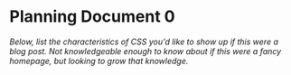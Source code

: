 # Planning Document 0

*Below, list the characteristics of CSS you'd like to show up if this were a blog post. Not knowledgeable enough to know about if this were a fancy homepage, but looking to grow that knowledge.*